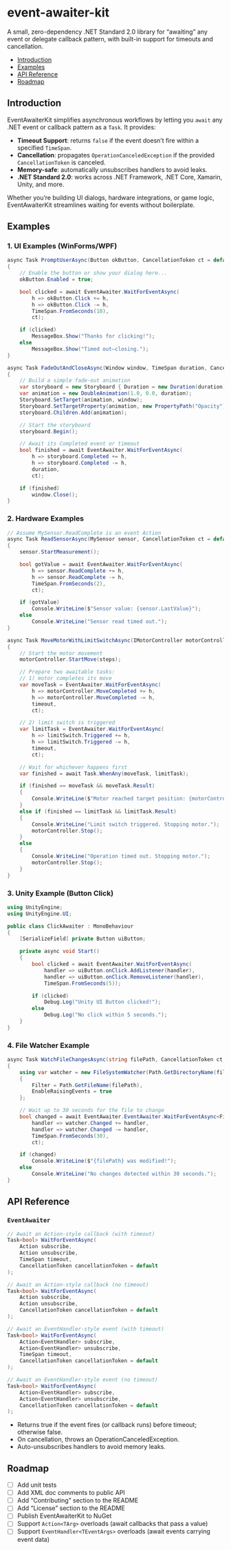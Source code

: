 # event-awaiter-kit


A small, zero-dependency .NET Standard 2.0 library for “awaiting” any event or delegate callback pattern, with built-in support for timeouts and cancellation.

<!-- Table of Contents -->
- [Introduction](#introduction)
- [Examples](#examples)
- [API Reference](#api-reference)
- [Roadmap](#roadmap)

## Introduction

EventAwaiterKit simplifies asynchronous workflows by letting you `await` any .NET event or callback pattern as a `Task`. It provides:

- **Timeout Support**: returns `false` if the event doesn’t fire within a specified `TimeSpan`.
- **Cancellation**: propagates `OperationCanceledException` if the provided `CancellationToken` is canceled.
- **Memory-safe**: automatically unsubscribes handlers to avoid leaks.
- **.NET Standard 2.0**: works across .NET Framework, .NET Core, Xamarin, Unity, and more.

Whether you’re building UI dialogs, hardware integrations, or game logic, EventAwaiterKit streamlines waiting for events without boilerplate.


## Examples

### 1. UI Examples (WinForms/WPF)

```csharp
async Task PromptUserAsync(Button okButton, CancellationToken ct = default)
{
    // Enable the button or show your dialog here...
    okButton.Enabled = true;

    bool clicked = await EventAwaiter.WaitForEventAsync(
        h => okButton.Click += h,
        h => okButton.Click -= h,
        TimeSpan.FromSeconds(10),
        ct);

    if (clicked)
        MessageBox.Show("Thanks for clicking!");
    else
        MessageBox.Show("Timed out—closing.");
}
```

```csharp
async Task FadeOutAndCloseAsync(Window window, TimeSpan duration, CancellationToken ct = default)
{
    // Build a simple fade‐out animation
    var storyboard = new Storyboard { Duration = new Duration(duration) };
    var animation = new DoubleAnimation(1.0, 0.0, duration);
    Storyboard.SetTarget(animation, window);
    Storyboard.SetTargetProperty(animation, new PropertyPath("Opacity"));
    storyboard.Children.Add(animation);

    // Start the storyboard
    storyboard.Begin();

    // Await its Completed event or timeout
    bool finished = await EventAwaiter.WaitForEventAsync(
        h => storyboard.Completed += h,
        h => storyboard.Completed -= h,
        duration,
        ct);

    if (finished)
        window.Close();
}
```
### 2. Hardware Examples

```csharp
// Assume MySensor.ReadComplete is an event Action
async Task ReadSensorAsync(MySensor sensor, CancellationToken ct = default)
{
    sensor.StartMeasurement();

    bool gotValue = await EventAwaiter.WaitForEventAsync(
        h => sensor.ReadComplete += h,
        h => sensor.ReadComplete -= h,
        TimeSpan.FromSeconds(2),
        ct);

    if (gotValue)
        Console.WriteLine($"Sensor value: {sensor.LastValue}");
    else
        Console.WriteLine("Sensor read timed out.");
}
```

```csharp
async Task MoveMotorWithLimitSwitchAsync(IMotorController motorController, ILimitSwitch limitSwitch, int steps, TimeSpan timeout, CancellationToken ct = default)
{
    // Start the motor movement
    motorController.StartMove(steps);

    // Prepare two awaitable tasks:
    // 1) motor completes its move
    var moveTask = EventAwaiter.WaitForEventAsync(
        h => motorController.MoveCompleted += h,
        h => motorController.MoveCompleted -= h,
        timeout,
        ct);

    // 2) limit switch is triggered
    var limitTask = EventAwaiter.WaitForEventAsync(
        h => limitSwitch.Triggered += h,
        h => limitSwitch.Triggered -= h,
        timeout,
        ct);

    // Wait for whichever happens first
    var finished = await Task.WhenAny(moveTask, limitTask);

    if (finished == moveTask && moveTask.Result)
    {
        Console.WriteLine($"Motor reached target position: {motorController.CurrentPosition}");
    }
    else if (finished == limitTask && limitTask.Result)
    {
        Console.WriteLine("Limit switch triggered. Stopping motor.");
        motorController.Stop();
    }
    else
    {
        Console.WriteLine("Operation timed out. Stopping motor.");
        motorController.Stop();
    }
}
```
### 3. Unity Example (Button Click)

```csharp
using UnityEngine;
using UnityEngine.UI;

public class ClickAwaiter : MonoBehaviour
{
    [SerializeField] private Button uiButton;

    private async void Start()
    {
        bool clicked = await EventAwaiter.WaitForEventAsync(
            handler => uiButton.onClick.AddListener(handler),
            handler => uiButton.onClick.RemoveListener(handler),
            TimeSpan.FromSeconds(5));

        if (clicked)
            Debug.Log("Unity UI Button clicked!");
        else
            Debug.Log("No click within 5 seconds.");
    }
}
```


### 4. File Watcher Example
```csharp
async Task WatchFileChangesAsync(string filePath, CancellationToken ct = default)
{
    using var watcher = new FileSystemWatcher(Path.GetDirectoryName(filePath))
    {
        Filter = Path.GetFileName(filePath),
        EnableRaisingEvents = true
    };

    // Wait up to 30 seconds for the file to change
    bool changed = await EventAwaiter.EventAwaiter.WaitForEventAsync<FileSystemEventArgs>(
        handler => watcher.Changed += handler,
        handler => watcher.Changed -= handler,
        TimeSpan.FromSeconds(30),
        ct);

    if (changed)
        Console.WriteLine($"{filePath} was modified!");
    else
        Console.WriteLine("No changes detected within 30 seconds.");
}
```


## API Reference

### `EventAwaiter`

```csharp
// Await an Action-style callback (with timeout)
Task<bool> WaitForEventAsync(
    Action subscribe,
    Action unsubscribe,
    TimeSpan timeout,
    CancellationToken cancellationToken = default
);

// Await an Action-style callback (no timeout)
Task<bool> WaitForEventAsync(
    Action subscribe,
    Action unsubscribe,
    CancellationToken cancellationToken = default
);

// Await an EventHandler-style event (with timeout)
Task<bool> WaitForEventAsync(
    Action<EventHandler> subscribe,
    Action<EventHandler> unsubscribe,
    TimeSpan timeout,
    CancellationToken cancellationToken = default
);

// Await an EventHandler-style event (no timeout)
Task<bool> WaitForEventAsync(
    Action<EventHandler> subscribe,
    Action<EventHandler> unsubscribe,
    CancellationToken cancellationToken = default
);
```

- Returns true if the event fires (or callback runs) before timeout; otherwise false.
- On cancellation, throws an OperationCanceledException.
- Auto-unsubscribes handlers to avoid memory leaks.



## Roadmap
- [ ] Add unit tests
- [ ] Add XML doc comments to public API
- [ ] Add “Contributing” section to the README
- [ ] Add “License” section to the README
- [ ] Publish EventAwaiterKit to NuGet
- [ ] Support `Action<TArg>` overloads (await callbacks that pass a value)
- [ ] Support `EventHandler<TEventArgs>` overloads (await events carrying event data)
